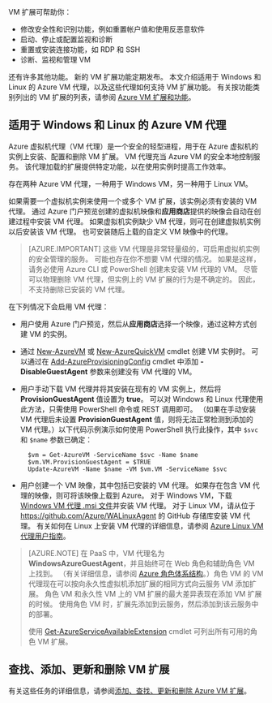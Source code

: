 VM 扩展可帮助你：

* 修改安全性和识别功能，例如重置帐户值和使用反恶意软件
* 启动、停止或配置监视和诊断
* 重置或安装连接功能，如 RDP 和 SSH
* 诊断、监视和管理 VM

还有许多其他功能。 新的 VM 扩展功能定期发布。 本文介绍适用于 Windows 和 Linux 的 Azure VM 代理，以及这些代理如何支持 VM 扩展功能。 有关按功能类别列出的 VM 扩展的列表，请参阅 [Azure VM 扩展和功能](/documentation/articles/virtual-machines-windows-extensions-features/)。

## <a name="azure-vm-agents-for-windows-and-linux"></a>适用于 Windows 和 Linux 的 Azure VM 代理
Azure 虚拟机代理（VM 代理）是一个安全的轻型进程，用于在 Azure 虚拟机的实例上安装、配置和删除 VM 扩展。 VM 代理充当 Azure VM 的安全本地控制服务。 该代理加载的扩展提供特定功能，以在使用实例时提高工作效率。

存在两种 Azure VM 代理，一种用于 Windows VM，另一种用于 Linux VM。

如果需要一个虚拟机实例来使用一个或多个 VM 扩展，该实例必须有安装的 VM 代理。 通过 Azure 门户预览创建的虚拟机映像和**应用商店**提供的映像会自动在创建过程中安装 VM 代理。 如果虚拟机实例缺少 VM 代理，则可在创建虚拟机实例以后安装该 VM 代理。 也可安装随后上载的自定义 VM 映像中的代理。

> [AZURE.IMPORTANT]
> 这些 VM 代理是非常轻量级的，可启用虚拟机实例的安全管理的服务。 可能也存在你不想要 VM 代理的情况。 如果是这样，请务必使用 Azure CLI 或 PowerShell 创建未安装 VM 代理的 VM。 尽管可以物理删除 VM 代理，但实例上的 VM 扩展的行为是不确定的。 因此，不支持删除已安装的 VM 代理。
>

在下列情况下会启用 VM 代理：

* 用户使用 Azure 门户预览，然后从**应用商店**选择一个映像，通过这种方式创建 VM 的实例。
* 通过 [New-AzureVM](https://msdn.microsoft.com/zh-cn/library/azure/dn495254.aspx) 或 [New-AzureQuickVM](https://msdn.microsoft.com/zh-cn/library/azure/dn495183.aspx) cmdlet 创建 VM 实例时。 可以通过在 [Add-AzureProvisioningConfig](https://msdn.microsoft.com/zh-cn/library/azure/dn495299.aspx) cmdlet 中添加 **-DisableGuestAgent** 参数来创建没有 VM 代理的 VM。

* 用户手动下载 VM 代理并将其安装在现有的 VM 实例上，然后将 **ProvisionGuestAgent** 值设置为 **true**。 可以对 Windows 和 Linux 代理使用此方法，只需使用 PowerShell 命令或 REST 调用即可。 （如果在手动安装 VM 代理后未设置 **ProvisionGuestAgent** 值，则将无法正常检测到添加的 VM 代理。）以下代码示例演示如何使用 PowerShell 执行此操作，其中 `$svc` 和 `$name` 参数已确定：

        $vm = Get-AzureVM -ServiceName $svc -Name $name
        $vm.VM.ProvisionGuestAgent = $TRUE
        Update-AzureVM -Name $name -VM $vm.VM -ServiceName $svc

* 用户创建一个 VM 映像，其中包括已安装的 VM 代理。 如果存在包含 VM 代理的映像，则可将该映像上载到 Azure。 对于 Windows VM，下载 [Windows VM 代理 .msi 文件](http://go.microsoft.com/fwlink/?LinkID=394789)并安装 VM 代理。 对于 Linux VM，请从位于 <https://github.com/Azure/WALinuxAgent> 的 GitHub 存储库安装 VM 代理。 有关如何在 Linux 上安装 VM 代理的详细信息，请参阅 [Azure Linux VM 代理用户指南](/documentation/articles/virtual-machines-linux-agent-user-guide/)。

> [AZURE.NOTE]
> 在 PaaS 中，VM 代理名为 **WindowsAzureGuestAgent**，并且始终可在 Web 角色和辅助角色 VM 上找到。 （有关详细信息，请参阅 [Azure 角色体系结构](http://blogs.msdn.com/b/kwill/archive/2011/05/05/windows-azure-role-architecture.aspx)。）角色 VM 的 VM 代理现在可以按向永久性虚拟机添加扩展的相同方式向云服务 VM 添加扩展。 角色 VM 和永久性 VM 上的 VM 扩展的最大差异表现在添加 VM 扩展的时候。 使用角色 VM 时，扩展先添加到云服务，然后添加到该云服务中的部署。
>
> 使用 [Get-AzureServiceAvailableExtension](https://msdn.microsoft.com/zh-cn/library/azure/dn722498.aspx) cmdlet 可列出所有可用的角色 VM 扩展。
>
>

## <a name="find-add-update-and-remove-vm-extensions"></a>查找、添加、更新和删除 VM 扩展
有关这些任务的详细信息，请参阅[添加、查找、更新和删除 Azure VM 扩展](/documentation/articles/virtual-machines-windows-classic-manage-extensions/)。
